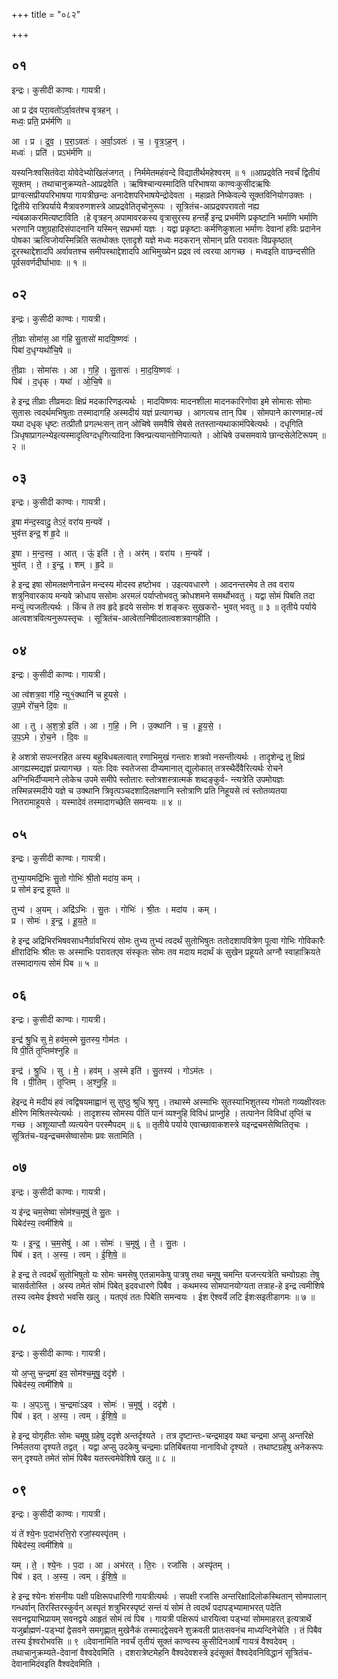 +++
title = "०८२"

+++


## ०१
इन्द्रः। कुसीदी काण्वः। गायत्री।

आ प्र द्र॑व परा॒वतो॑ऽर्वा॒वत॑श्च वृत्रहन् ।  
मध्वः॒ प्रति॒ प्रभ॑र्मणि ॥

आ । प्र । द्र॒व॒ । प॒रा॒ऽवतः॑ । अ॒र्वा॒ऽवतः॑ । च॒ । वृ॒त्र॒ऽह॒न् ।  
मध्वः॑ । प्रति॑ । प्रऽभ॑र्मणि ॥

यस्यनिःश्वसितंवेदा योवेदेभ्योखिलंजगत् । निर्ममेतमहंवन्दे विद्यातीर्थमहेश्वरम् ॥ १ ॥आप्रद्रवेति नवर्चं द्वितीयं सूक्तम् । तथाचानुक्रम्यते-आप्रद्रवेति । ऋषिश्चान्यस्मादिति परिभाषया काण्वःकुसीदऋषिः प्राग्वत्सप्रीयपरिभाषया गायत्रीछन्दः अनादेशपरिभाषयेन्द्रोदेवता । महाव्रते निष्केवल्ये सूक्तविनियोगउक्तः । द्वितीये रात्रिपर्याये मैत्रावरुणशस्त्रे आप्रद्रवेतितृचोनुरूपः । सूत्रितंच-आप्रद्रवपरावतो नह्य न्यंबळाकरमित्यष्टाविति ।हे वृत्रहन् अपामावरकस्य वृत्रासुरस्य हन्तर्हे इन्द्र प्रभर्मणि प्रकृष्टानि भर्माणि भर्माणि भरणानि पशुग्रहादिसंपादनानि यस्मिन् सप्रभर्मा यज्ञः । यद्वा प्रकृष्टाः कर्मणिकुशला भर्माणः देवानां हविः प्रदानेन पोषका ऋत्विजोयस्मिन्निति सतथोक्तः एतादृशे यज्ञे मध्वः मदकरान् सोमान् प्रति परावतः विप्रकृष्ठात् दूरस्थाद्देशादपि अर्वावतश्च समीपस्थाद्देशादपि आभिमुख्येन प्रद्रव त्वं त्वरया आगच्छ । मध्वइति वाछन्दसीति पूर्वसवर्णदीर्घाभावः ॥ १ ॥

## ०२
इन्द्रः। कुसीदी काण्वः। गायत्री।

ती॒व्राः सोमा॑स॒ आ ग॑हि सु॒तासो॑ मादयि॒ष्णवः॑ ।  
पिबा॑ द॒धृग्यथो॑चि॒षे ॥

ती॒व्राः । सोमा॑सः । आ । ग॒हि॒ । सु॒तासः॑ । मा॒द॒यि॒ष्णवः॑ ।  
पिब॑ । द॒धृक् । यथा॑ । ओ॒चि॒षे ॥

हे इन्द्र तीव्राः तीव्रमदाः क्षिप्रं मदकारिणइत्यर्थः । मादयिष्णवः मादनशीला मादनकारिणोवा इमे सोमासः सोमाः सुतासः त्वदर्थमभिषुताः तस्मादागहि अस्मदीयं यज्ञं प्रत्यागच्छ । आगत्यच तान् पिब । सोमपाने कारणमाह-त्वं यथा दधृक् धृष्टः तत्प्रीतौ प्रगल्भःसन् तान् ओचिषे समवैषि सेबसे ततस्तान्यथाकामंपिबेत्यर्थः । दधृगिति ञिधृषाप्रागल्भ्येइत्यस्मादृत्विग्दधृगित्यादिना क्विन्प्रत्ययान्तोनिपात्यते । ओचिषे उचसमवाये छान्दसेलेटिरूपम् ॥ २ ॥

## ०३
इन्द्रः। कुसीदी काण्वः। गायत्री।

इ॒षा म॑न्द॒स्वादु॒ तेऽरं॒ वरा॑य म॒न्यवे॑ ।  
भुव॑त्त इन्द्र॒ शं हृ॒दे ॥

इ॒षा । म॒न्द॒स्व॒ । आत् । ऊं॒ इति॑ । ते॒ । अर॑म् । वरा॑य । म॒न्यवे॑ ।  
भुव॑त् । ते॒ । इ॒न्द्र॒ । शम् । हृ॒दे ॥

हे इन्द्र इषा सोमलक्षणेनान्नेन मन्दस्य मोदस्व हष्टोभव । उइत्यवधारणे । आदनन्तरमेव ते तव वराय शत्रुनिवारकाय मन्यवे क्रोधाय ससोमः अरमलं पर्याप्तोभवतु क्रोधशमने समर्थोभवतु । यद्वा सोमं पिबति तदा मन्युं त्यजतीत्यर्थः । किंच ते तव हृदे हृदये ससोमः शं शङ्करः सुखकरो- भुवत् भवतु ॥ ३ ॥ तृतीये पर्याये आत्वशत्रवित्यनुरूपस्तृचः । सूत्रितंच-आत्वेतानिषीदतात्वशत्रवागहीति ।

## ०४
इन्द्रः। कुसीदी काण्वः। गायत्री।

आ त्व॑शत्र॒वा ग॑हि॒ न्यु१॒॑क्थानि॑ च हूयसे ।  
उ॒प॒मे रो॑च॒ने दि॒वः ॥

आ । तु । अ॒श॒त्रो॒ इति॑ । आ । ग॒हि॒ । नि । उ॒क्थानि॑ । च॒ । हू॒य॒से॒ ।  
उ॒प॒ऽमे । रो॒च॒ने । दि॒वः ॥

हे अशत्रो सपत्नरहित अस्य बहुबिधबलत्वात् रणाभिमुखं गन्तारः शत्रवो नसन्तीत्यर्थः । तादृशेन्द्र तु क्षिप्रं आगह्यस्मद्यज्ञं प्रत्यागच्छ । यतः दिवः स्वतेजसा दीप्यमानात् द्युलोकात् तत्रस्थैर्देवैरित्यर्थः रोचने अग्निभिर्दीप्यमाने लोकेच उपमे समीपे स्तोतारः स्तोत्रशस्त्रात्मकं शब्दङ्कुर्व- न्त्यत्रेति उपमोयज्ञः तस्मिन्नस्मदीये यज्ञे च उक्थानि त्रिवृत्पञ्चदशादिलक्षणानि स्तोत्राणि प्रति निहूयसे त्वं स्तोतव्यतया नितरामाहूयसे । यस्मादेवं तस्मादागच्छेति समन्वयः ॥ ४ ॥

## ०५
इन्द्रः। कुसीदी काण्वः। गायत्री।

तुभ्या॒यमद्रि॑भिः सु॒तो गोभिः॑ श्री॒तो मदा॑य॒ कम् ।  
प्र सोम॑ इन्द्र हूयते ॥

तुभ्य॑ । अ॒यम् । अद्रि॑ऽभिः । सु॒तः । गोभिः॑ । श्री॒तः । मदा॑य । कम् ।  
प्र । सोमः॑ । इ॒न्द्र॒ । हू॒य॒ते॒ ॥

हे इन्द्र अद्रिभिरभिषवसाधनैर्ग्रावभिरयं सोमः तुभ्य तुभ्यं त्वदर्थं सुतोभिषुतः ततोदशापवित्रेण पूत्वा गोभिः गोविकारैः क्षीरादिभिः श्रीतः सः अस्माभिः परावतएव संस्कृतः सोमः तव मदाय मदार्थं कं सुखेन प्रहूयते अग्नौ स्वाहाक्रियते तस्मादागत्य सोमं पिब ॥ ५ ॥

## ०६
इन्द्रः। कुसीदी काण्वः। गायत्री।

इन्द्र॑ श्रु॒धि सु मे॒ हव॑म॒स्मे सु॒तस्य॒ गोम॑तः ।  
वि पी॒तिं तृ॒प्तिम॑श्नुहि ॥

इन्द्र॑ । श्रु॒धि । सु । मे॒ । हव॑म् । अ॒स्मे इति॑ । सु॒तस्य॑ । गोऽम॑तः ।  
वि । पी॒तिम् । तृ॒प्तिम् । अ॒श्नु॒हि॒ ॥

हेइन्द्र मे मदीयं हवं त्वद्विषयमाह्वानं सु सुष्ठु श्रुधि श्रृणु । तथास्मे अस्माभिः सुतस्याभिशुतस्य गोमतो गव्यक्षीरवतः क्षीरेण मिश्रितस्येत्यर्थः । तादृशस्य सोमस्य पीतिं पानं व्यश्नुहि विविधं प्राप्नुहि । तत्पानेन विविधां तृप्तिं च गच्छ । अशूव्याप्तौ व्यत्ययेन परस्मैपदम् ॥ ६ ॥ तृतीये पर्याये एवाच्छावाकशस्त्रे यइन्द्रचमसेष्वितितृचः । सूत्रितंच-यइन्द्रचमसेष्वासोमः प्रवः सतामिति ।

## ०७
इन्द्रः। कुसीदी काण्वः। गायत्री।

य इ॑न्द्र चम॒सेष्वा सोम॑श्च॒मूषु॑ ते सु॒तः ।  
पिबेद॑स्य॒ त्वमी॑शिषे ॥

यः । इ॒न्द्र॒ । च॒म॒सेषु॑ । आ । सोमः॑ । च॒मूषु॑ । ते॒ । सु॒तः ।  
पिब॑ । इत् । अ॒स्य॒ । त्वम् । ई॒शि॒षे॒ ॥

हे इन्द्र ते त्वदर्थं सुतोभिषुतो यः सोमः चमसेषु एतन्नामकेषु पात्रषु तथा चमूषु चमन्ति यजन्त्यत्रेति चम्वोग्रहाः तेषु चासर्वतोस्ति । अस्य तमेतं सोमं पिबेत् इदवधारणे पिबैव । कथमस्य सोमपानयोग्यता तत्राह-हे इन्द्र त्वमीशिषे तस्य त्वमेव ईश्वरो भवसि खलु । यतएवं ततः पिबेति समन्वयः । ईश ऎश्वर्ये लटि ईशःसइतीडागमः ॥ ७ ॥

## ०८
इन्द्रः। कुसीदी काण्वः। गायत्री।

यो अ॒प्सु च॒न्द्रमा॑ इव॒ सोम॑श्च॒मूषु॒ ददृ॑शे ।  
पिबेद॑स्य॒ त्वमी॑शिषे ॥

यः । अ॒प्ऽसु । च॒न्द्रमाः॑ऽइव । सोमः॑ । च॒मूषु॑ । ददृ॑शे ।  
पिब॑ । इत् । अ॒स्य॒ । त्वम् । ई॒शि॒षे॒ ॥

हे इन्द्र योगृहीतः सोमः चमूषु ग्रहेषु ददृशे अन्तर्दृश्यते । तत्र दृष्टान्तः-चन्द्रमाइव यथा चन्द्रमा अप्सु अन्तरिक्षे निर्मलतया दृश्यते तद्वत् । यद्वा अप्सु उदकेषु चन्द्रमाः प्रतिबिंबतया नानाविधो दृश्यते । तथाष्टग्रहेषु अनेकरूपः सन् दृश्यते तमेतं सोमं पिबैव यतस्त्वमेवेशिषे खलु ॥ ८ ॥

## ०९
इन्द्रः। कुसीदी काण्वः। गायत्री।

यं ते॑ श्ये॒नः प॒दाभ॑रत्ति॒रो रजां॒स्यस्पृ॑तम् ।  
पिबेद॑स्य॒ त्वमी॑शिषे ॥

यम् । ते॒ । श्ये॒नः । प॒दा । आ । अभ॑रत् । ति॒रः । रजां॑सि । अस्पृ॑तम् ।  
पिब॑ । इत् । अ॒स्य॒ । त्वम् । ई॒शि॒षे॒ ॥

हे इन्द्र श्येनः शंसनीयः पक्षी पक्षिरूपधारिणी गायत्रीत्यर्थः । सपक्षी रजांसि अन्तरिक्षादिलोकस्थितान् सोमपालान् गन्धर्वान् तिरस्तिरस्कुर्वन् अस्पृतं शत्रुभिरस्पृष्टं सन्तं यं सोमं ते त्वदर्थं पदापड्भ्यामाभरत् पदेति सवनद्वयाभिप्रायम् सवनद्वये आहृतं सोमं त्वं पिब । गायत्री पक्षिरूपं धारयित्वा पड्भ्यां सोममाहरत् इत्यत्रार्थे यजुर्ब्राह्मणं-पड्भ्यां द्वेसवने समगृह्णात् मुखेनैकं तस्माद्द्वेसवने शुक्रवती प्रातःसवनंच माध्यन्दिनेचेति । तं पिबैव तस्य ईश्वरोभवसि ॥ ९ ॥देवानामिति नवर्चं तृतीयं सूक्तं काण्वस्य कुसीदिनआर्षं गायत्रं वैश्वदेवम् । तथाचानुक्रम्यते-देवानां वैश्वदेवमिति । दशरात्रेष्टमेहनि वैश्वदेवशस्त्रे इदंसूक्तं वैश्वदेवनिविद्धानं सूत्रितंच-देवानामिदंवइति वैश्वदेवमिति ।